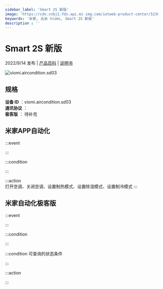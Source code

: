 ```yaml
---
sidebar_label: 'Smart 2S 新版'
image: 'https://cdn.cnbj1.fds.api.mi-img.com/iotweb-product-center/5236cb7c490907f7edd01898b1300abc_1658298128559.png?GalaxyAccessKeyId=AKVGLQWBOVIRQ3XLEW&Expires=9223372036854775807&Signature=VC/de1heBZkABn5f9O9yQ6uK+ic='
keywords: '米家, 云米 Viomi, Smart 2S 新版'
description : ''
---
```

# Smart 2S 新版

2022/9/14 发布 | [产品百科](https://home.mi.com/webapp/content/baike/product/index.html?model=viomi.aircondition.sd03/) | [说明书](https://home.mi.com/views/introduction.html?model=viomi.aircondition.sd03&region=cn)

![viomi.aircondition.sd03](https://cdn.cnbj1.fds.api.mi-img.com/iotweb-product-center/5236cb7c490907f7edd01898b1300abc_1658298128559.png?GalaxyAccessKeyId=AKVGLQWBOVIRQ3XLEW&Expires=9223372036854775807&Signature=VC/de1heBZkABn5f9O9yQ6uK+ic=)

## 规格  
> 
**设备 ID** ：viomi.aircondition.sd03  
**通讯协议** ：  
**极客版**  ： 待补充 


## 米家APP自动化  

:::event  

:::

:::condition  

:::

:::action   
打开空调、关闭空调、设置制热模式、设置除湿模式、设置制冷模式
:::

## 米家自动化极客版  

:::event  

:::

:::condition  

:::

:::condition 可查询的状态条件  

:::

:::action  

:::

        
